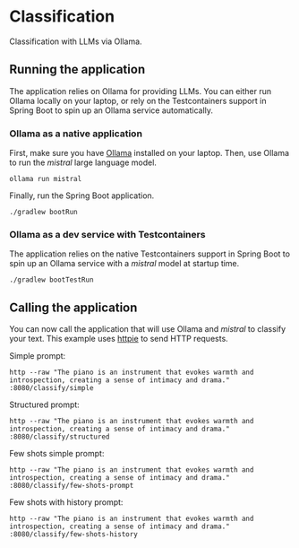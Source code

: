 # Classification

Classification with LLMs via Ollama.

## Running the application

The application relies on Ollama for providing LLMs. You can either run Ollama locally on your laptop, or rely on the Testcontainers support in Spring Boot to spin up an Ollama service automatically.

### Ollama as a native application

First, make sure you have [Ollama](https://ollama.ai) installed on your laptop.
Then, use Ollama to run the _mistral_ large language model.

```shell
ollama run mistral
```

Finally, run the Spring Boot application.

```shell
./gradlew bootRun
```

### Ollama as a dev service with Testcontainers

The application relies on the native Testcontainers support in Spring Boot to spin up an Ollama service with a _mistral_ model at startup time.

```shell
./gradlew bootTestRun
```

## Calling the application

You can now call the application that will use Ollama and _mistral_ to classify your text.
This example uses [httpie](https://httpie.io) to send HTTP requests.

Simple prompt:

```shell
http --raw "The piano is an instrument that evokes warmth and introspection, creating a sense of intimacy and drama." :8080/classify/simple
```

Structured prompt:

```shell
http --raw "The piano is an instrument that evokes warmth and introspection, creating a sense of intimacy and drama." :8080/classify/structured
```

Few shots simple prompt:

```shell
http --raw "The piano is an instrument that evokes warmth and introspection, creating a sense of intimacy and drama." :8080/classify/few-shots-prompt
```

Few shots with history prompt:

```shell
http --raw "The piano is an instrument that evokes warmth and introspection, creating a sense of intimacy and drama." :8080/classify/few-shots-history
```
